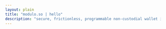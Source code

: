 ```yaml
---
layout: plain
title: "modulo.so | hello"
description: "secure, frictionless, programmable non-custodial wallet infrastructure"
---
```


<div class="calendly-inline-widget" data-url="https://calendly.com/aaronqli/hello?hide_landing_page_details=1&hide_gdpr_banner=1" style="min-width:320px;height:100vh;"></div>
<script type="text/javascript" src="https://assets.calendly.com/assets/external/widget.js" async></script>